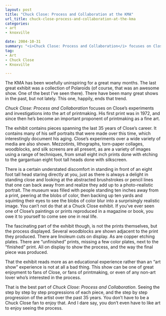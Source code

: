 ```yaml
---
layout: post
title: "Chuck Close: Process and Collaboration at the KMA"
url_title: chuck-close-process-and-collaboration-at-the-kma
categories:
- art
- knoxville

date: 2004-10-31
summary: "<i>Chuck Close: Process and Collaboration</i> focuses on Close&rsquo;s experiments and investigations into the art of printmaking."
tag:
- Art
- Chuck Close
- Knoxville

---
```

 
The KMA has been woefully uninspiring for a great many months. The last great exhibit was a collection of Polaroids (of course, that was an awesome show. One of the best I&rsquo;ve seen there). There have been many great shows in the past, but not lately. This one, happily, ends that trend.

*Chuck Close: Process and Collaboration* focuses on Close&rsquo;s experiments and investigations into the art of printmaking. His first print was in 1972, and since then he&rsquo;s become an important proponent of printmaking as a fine art.

The exhibit contains pieces spanning the last 35 years of Close&rsquo;s career. It contains many of his self portraits that were made over this time, which interestingly document his aging. Close&rsquo;s experiments over a wide variety of media are also shown. Mezzotints, lithographs, torn-paper collages, woodblocks, and silk screens are all present, as are a variety of images using a range of techniques, from small eight inch prints done with etching to the gargantuan eight foot tall heads done with silkscreen.

There is a certain understated discomfort in standing in front of an eight foot tall head staring directly at you, just as there is always a delight in standing close and looking at the abstracted brushstrokes or pencil lines that one can back away from and realize they add up to a photo-realistic portrait. The museum was filled with people standing ten inches away from a print, peering at the blobs of color, then backing up ten yards and squinting their eyes to see the blobs of color blur into a surprisingly realistic image. You can&rsquo;t not do that at a Chuck Close exhibit. If you&rsquo;ve ever seen one of Close&rsquo;s paintings or prints reproduced in a magazine or book, you owe it to yourself to come see one in real life.

The fascinating part of the exhibit though, is not the prints themselves, but the process displayed. Several woodblocks are shown adjacent to the print they produced. There are linoleum cuts on display. As are copper etching plates. There are &ldquo;unfinished&rdquo; prints, missing a few color plates, next to the &ldquo;finished&rdquo; print. All on display to show the process, and the way the final piece was produced.

That the exhibit reads more as an educational experience rather than an &ldquo;art show&rdquo; experience is not at all a bad thing. This show can be one of great enjoyment to fans of Close, or fans of printmaking, or even of any non-art lover who&rsquo;s interested in the process.

That is the best part of *Chuck Close: Process and Collaboration*. Seeing the step by step by step progressions of each piece, and the step by step progression of the artist over the past 35 years. You don&rsquo;t have to be a Chuck Close fan to enjoy that. And I dare say, you don&rsquo;t even have to like art to enjoy seeing the process.